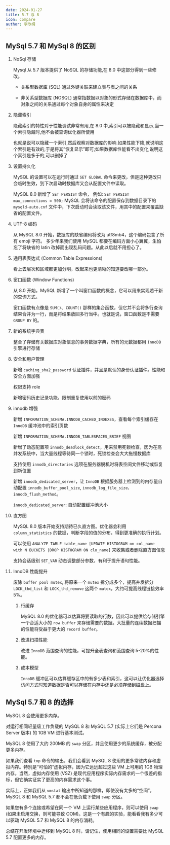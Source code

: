 ```yaml
---
date: 2024-01-27
title: 5.7 与 8
icon: compare
author: 李欣桐
---
```


## MySql 5.7 和 MySql 8 的区别

1. NoSql 存储

   Mysql 从 5.7 版本提供了 NoSQL 的存储功能,在 8.0 中这部分得到一些修改。
   - 关系型数据库 (SQL)
     通过外键关联来建立表与表之间的关系

   - 非关系型数据库 (NOSQL)
     通常指数据以对象的形式存储在数据库中，而对象之间的关系通过每个对象自身的属性来决定

1. 隐藏索引

   隐藏索引的特性对于性能调试非常有用,在 8.0 中,索引可以被隐藏和显示,当一个索引隐藏时,他不会被查询优化器所使用

   也就是说可以隐藏一个索引,然后观察对数据库的影响.如果性能下降,就说明这个索引是有效的,于是将其”恢复显示”即可;如果数据库性能看不出变化,说明这个索引是多于的,可以删掉了

1. 设置持久化

   MySQL 的设置可以在运行时通过 `SET GLOBAL` 命令来更改，但是这种更改只会临时生效，到下次启动时数据库又会从配置文件中读取。

   MySQL 8.0 新增了 `SET PERSIST` 命令，
   例如: `SET PERSIST max_connections = 500;`
   MySQL 会将该命令的配置保存到数据目录下的 `mysqld-auto.cnf` 文件中，下次启动时会读取该文件，用其中的配置来覆盖缺省的配置文件。

1. UTF-8 编码

   从 MySQL 8.0 开始，数据库的缺省编码将改为 utf8mb4，这个编码包含了所有 emoji 字符。
   多少年来我们使用 MySQL 都要在编码方面小心翼翼，生怕忘了将缺省的 latin 改掉而出现乱码问题。从此以后就不用担心了。

1. 通用表表达式 (Common Table Expressions)

   看上去层次和区域都更加分明，改起来也更清晰的知道要改哪一部分。

1. 窗口函数 (Window Functions)

   从 8.0 开始，MySQL 新增了一个叫窗口函数的概念，它可以用来实现若干新的查询方式。

   窗口函数有点像是 `SUM()`、`COUNT()` 那样的集合函数，但它并不会将多行查询结果合并为一行，而是将结果放回多行当中。也就是说，窗口函数是不需要 `GROUP BY` 的。

1. 新的系统字典表

   整合了存储有关数据库对象信息的事务数据字典，所有的元数据都用 `InnoDB` 引擎进行存储

1. 安全和用户管理

   新增 `caching_sha2_password` 认证插件，并且是默认的身份认证插件。性能和安全方面加强

   权限支持 role

   新增密码历史记录功能，限制重复使用以前的密码

1. innodb 增强

   新增 `INFORMATION_SCHEMA.INNODB_CACHED_INDEXES`，查看每个索引缓存在 `InnoDB` 缓冲池中的索引页数

   新增 `INFORMATION_SCHEMA.INNODB_TABLESPACES_BRIEF` 视图

   新增了动态配置项 `innodb_deadlock_detect`，用来禁用死锁检查，因为在高并发系统中，当大量线程等待同一个锁时，死锁检查会大大拖慢数据库

   支持使用 `innodb_directories` 选项在服务器脱机时将表空间文件移动或恢复到新位置

   新增 `innodb_dedicated_server`，让 `InnoDB` 根据服务器上检测到的内存量自动配置 `innodb_buffer_pool_size`, `innodb_log_file_size，innodb_flush_method`。

   `innodb_dedicated_server`: 自动配置缓冲池大小

1. 直方图

   MySQL 8.0 版本开始支持期待已久直方图。优化器会利用 `column_statistics` 的数据，判断字段的值的分布，得到更准确的执行计划。

   可以使用 `ANALYZE TABLE table_name [UPDATE HISTOGRAM on col_name with N BUCKETS |DROP HISTOGRAM ON clo_name]` 来收集或者删除直方图信息

   支持会话级别 `SET_VAR` 动态调整部分参数，有利于提升语句性能。

1. InnoDB 性能提升

   废除 `buffer pool mutex`, 将原来一个 `mutex` 拆分成多个，提高并发拆分 `LOCK_thd_list` 和 `LOCK_thd_remove` 这两个 `mutex`，大约可提高线程链接效率 5%。
   1. 行缓存

      MySQL 8.0 的优化器可以估算将要读取的行数，因此可以提供给存储引擎一个合适大小的 `row buffer` 来存储需要的数据。大批量的连续数据扫描的性能将受益于更大的 `record buffer`。

   1. 改进扫描性能

      改进 `InnoDB` 范围查询的性能，可提升全表查询和范围查询 5-20%的性能。

   1. 成本模型

      `InnoDB` 缓冲区可以估算缓存区中的有多少表和索引，这可以让优化器选择访问方式时知道数据是否可以存储在内存中还是必须存储到磁盘上。

## MySql 5.7 和 8 的选择

MySQL 8 会使用更多内存。

对运行相同轻量级工作负载的 MySQL 8 和 MySQL 5.7 (实际上它们是 Percona Server 版本) 的 1GB VM 进行基本测试。

MySQL 8 使用了大约 200MB 的 `swap` 分区，并且使用更少的系统缓存，被分配更多内存。

如果我们查看 `top` 命令的输出，我们会看到 MySQL 8 使用的更多常驻内存和虚拟内存。特别是“可怕的”虚拟内存，因为它远远超过这些 VM 上可用的 1GB 物理内存。当然，虚拟内存使用 (VSZ) 是现代应用程序实际内存需求的一个很差的指标，但它确实证实了更高的内存需求这个事。

实际上，正如我们从 `vmstat` 输出中所知道的那样，即使没有太多的“空间”，MySQL 8 和 MySQL 5.7 都不会在低负载下使用 `swap` 分区。

如果您有多个连接或希望在同一个 VM 上运行某些应用程序，则可以使用 `swap` (如果未启用交换，则可能导致 OOM)。这是一个有趣的实验，能看看我有多少可以驱动 MySQL 5.7 和 MySQL 8 的内存消耗。

总结在开发环境中迁移到 MySQL 8 时，请记住，使用相同的设置需要比 MySQL 5.7 配置更多的内存。
